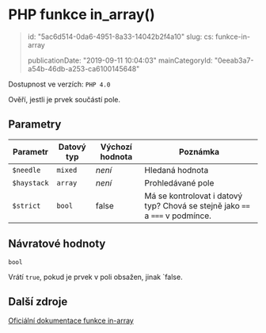 PHP funkce in_array()
=====================

> id: "5ac6d514-0da6-4951-8a33-14042b2f4a10"
> slug:
> 	cs: funkce-in-array
>
> publicationDate: "2019-09-11 10:04:03"
> mainCategoryId: "0eeab3a7-a54b-46db-a253-ca6100145648"

Dostupnost ve verzích: `PHP 4.0`

Ověří, jestli je prvek součástí pole.

Parametry
--------------

| Parametr | Datový typ | Výchozí hodnota | Poznámka |
|-----|-----|-----|-----|
| `$needle` | `mixed` | *není* | Hledaná hodnota |
| `$haystack` | `array` | *není* | Prohledávané pole |
| `$strict` | `bool` | false | Má se kontrolovat i datový typ? Chová se stejně jako `==` a `===` v podmínce. |


Návratové hodnoty
----------------

`bool`

Vrátí `true`, pokud je prvek v poli obsažen, jinak `false.

Další zdroje
------------

[Oficiální dokumentace funkce in-array](https://www.php.net/manual/en/function.in-array.php)
